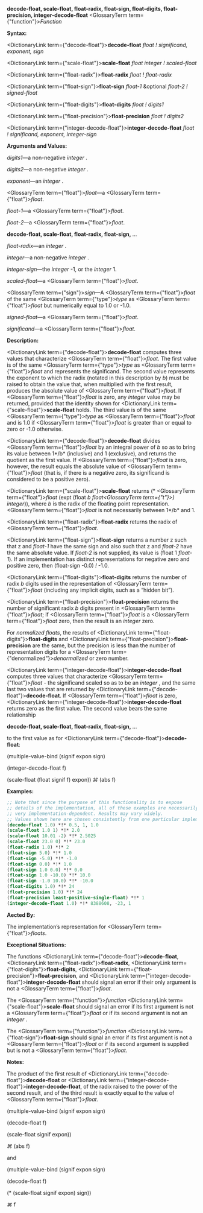 **decode-float, scale-float, float-radix, float-sign, float-digits, float-precision, integer-decode-float** <GlossaryTerm  term={"function"}><i>Function</i></GlossaryTerm> 



**Syntax:** 



<DictionaryLink  term={"decode-float"}><b>decode-float</b></DictionaryLink> *float ! significand, exponent, sign* 



<DictionaryLink  term={"scale-float"}><b>scale-float</b></DictionaryLink> *float integer ! scaled-float* 



<DictionaryLink  term={"float-radix"}><b>float-radix</b></DictionaryLink> *float ! float-radix* 



<DictionaryLink  term={"float-sign"}><b>float-sign</b></DictionaryLink> *float-1* &amp;optional *float-2 ! signed-float* 



<DictionaryLink  term={"float-digits"}><b>float-digits</b></DictionaryLink> *float ! digits1* 



<DictionaryLink  term={"float-precision"}><b>float-precision</b></DictionaryLink> *float ! digits2* 



<DictionaryLink  term={"integer-decode-float"}><b>integer-decode-float</b></DictionaryLink> *float ! significand, exponent, integer-sign* 



**Arguments and Values:** 



*digits1*—a non-negative *integer* . 



*digits2*—a non-negative *integer* . 



*exponent*—an *integer* . 



<GlossaryTerm  term={"float"}><i>float</i></GlossaryTerm>—a <GlossaryTerm  term={"float"}><i>float</i></GlossaryTerm>. 



*float-1*—a <GlossaryTerm  term={"float"}><i>float</i></GlossaryTerm>. 



*float-2*—a <GlossaryTerm  term={"float"}><i>float</i></GlossaryTerm>. 







 



 



**decode-float, scale-float, float-radix, float-sign,** *...* 



*float-radix*—an *integer* . 



*integer*—a non-negative *integer* . 



*integer-sign*—the *integer* -1, or the *integer* 1. 



*scaled-float*—a <GlossaryTerm  term={"float"}><i>float</i></GlossaryTerm>. 



<GlossaryTerm  term={"sign"}><i>sign</i></GlossaryTerm>—A <GlossaryTerm  term={"float"}><i>float</i></GlossaryTerm> of the same <GlossaryTerm  term={"type"}><i>type</i></GlossaryTerm> as <GlossaryTerm  term={"float"}><i>float</i></GlossaryTerm> but numerically equal to 1.0 or -1.0. 



*signed-float*—a <GlossaryTerm  term={"float"}><i>float</i></GlossaryTerm>. 



*significand*—a <GlossaryTerm  term={"float"}><i>float</i></GlossaryTerm>. 



**Description:** 



<DictionaryLink  term={"decode-float"}><b>decode-float</b></DictionaryLink> computes three values that characterize <GlossaryTerm  term={"float"}><i>float</i></GlossaryTerm>. The first value is of the same <GlossaryTerm  term={"type"}><i>type</i></GlossaryTerm> as <GlossaryTerm  term={"float"}><i>float</i></GlossaryTerm> and represents the significand. The second value represents the exponent to which the radix (notated in this description by *b*) must be raised to obtain the value that, when multiplied with the first result, produces the absolute value of <GlossaryTerm  term={"float"}><i>float</i></GlossaryTerm>. If <GlossaryTerm  term={"float"}><i>float</i></GlossaryTerm> is zero, any *integer* value may be returned, provided that the identity shown for <DictionaryLink  term={"scale-float"}><b>scale-float</b></DictionaryLink> holds. The third value is of the same <GlossaryTerm  term={"type"}><i>type</i></GlossaryTerm> as <GlossaryTerm  term={"float"}><i>float</i></GlossaryTerm> and is 1.0 if <GlossaryTerm  term={"float"}><i>float</i></GlossaryTerm> is greater than or equal to zero or -1.0 otherwise. 



<DictionaryLink  term={"decode-float"}><b>decode-float</b></DictionaryLink> divides <GlossaryTerm  term={"float"}><i>float</i></GlossaryTerm> by an integral power of *b* so as to bring its value between 1*/b* (inclusive) and 1 (exclusive), and returns the quotient as the first value. If <GlossaryTerm  term={"float"}><i>float</i></GlossaryTerm> is zero, however, the result equals the absolute value of <GlossaryTerm  term={"float"}><i>float</i></GlossaryTerm> (that is, if there is a negative zero, its significand is considered to be a positive zero). 



<DictionaryLink  term={"scale-float"}><b>scale-float</b></DictionaryLink> returns (\* <GlossaryTerm  term={"float"}><i>float</i></GlossaryTerm> (expt (float *b float<GlossaryTerm  term={"t"}><i>) </i></GlossaryTerm>integer*)), where *b* is the radix of the floating point representation. <GlossaryTerm  term={"float"}><i>float</i></GlossaryTerm> is not necessarily between 1*/b* and 1. 



<DictionaryLink  term={"float-radix"}><b>float-radix</b></DictionaryLink> returns the radix of <GlossaryTerm  term={"float"}><i>float</i></GlossaryTerm>. 



<DictionaryLink  term={"float-sign"}><b>float-sign</b></DictionaryLink> returns a number z such that z and *float-1* have the same sign and also such that z and *float-2* have the same absolute value. If *float-2* is not supplied, its value is (float 1 *float-1*). If an implementation has distinct representations for negative zero and positive zero, then (float-sign -0.0) *!* -1.0. 



<DictionaryLink  term={"float-digits"}><b>float-digits</b></DictionaryLink> returns the number of radix *b* digits used in the representation of <GlossaryTerm  term={"float"}><i>float</i></GlossaryTerm> (including any implicit digits, such as a “hidden bit”). 



<DictionaryLink  term={"float-precision"}><b>float-precision</b></DictionaryLink> returns the number of significant radix *b* digits present in <GlossaryTerm  term={"float"}><i>float</i></GlossaryTerm>; if <GlossaryTerm  term={"float"}><i>float</i></GlossaryTerm> is a <GlossaryTerm  term={"float"}><i>float</i></GlossaryTerm> zero, then the result is an *integer* zero. 



For *normalized floats*, the results of <DictionaryLink  term={"float-digits"}><b>float-digits</b></DictionaryLink> and <DictionaryLink  term={"float-precision"}><b>float-precision</b></DictionaryLink> are the same, but the precision is less than the number of representation digits for a <GlossaryTerm  term={"denormalized"}><i>denormalized</i></GlossaryTerm> or zero number. 



<DictionaryLink  term={"integer-decode-float"}><b>integer-decode-float</b></DictionaryLink> computes three values that characterize <GlossaryTerm  term={"float"}><i>float</i></GlossaryTerm> - the significand scaled so as to be an *integer* , and the same last two values that are returned by <DictionaryLink  term={"decode-float"}><b>decode-float</b></DictionaryLink>. If <GlossaryTerm  term={"float"}><i>float</i></GlossaryTerm> is zero, <DictionaryLink  term={"integer-decode-float"}><b>integer-decode-float</b></DictionaryLink> returns zero as the first value. The second value bears the same relationship 







 



 



**decode-float, scale-float, float-radix, float-sign,** *...* 



to the first value as for <DictionaryLink  term={"decode-float"}><b>decode-float</b></DictionaryLink>: 



(multiple-value-bind (signif expon sign) 



(integer-decode-float f) 



(scale-float (float signif f) expon)) *⌘* (abs f) 



**Examples:**
```lisp
;; Note that since the purpose of this functionality is to expose 
;; details of the implementation, all of these examples are necessarily 
;; very implementation-dependent. Results may vary widely. 
;; Values shown here are chosen consistently from one particular implementation. (decode-float .5) *!* 0.5, 0, 1.0 
(decode-float 1.0) *!* 0.5, 1, 1.0 
(scale-float 1.0 1) *!* 2.0 
(scale-float 10.01 -2) *!* 2.5025 
(scale-float 23.0 0) *!* 23.0 
(float-radix 1.0) *!* 2 
(float-sign 5.0) *!* 1.0 
(float-sign -5.0) *!* -1.0 
(float-sign 0.0) *!* 1.0 
(float-sign 1.0 0.0) *!* 0.0 
(float-sign 1.0 -10.0) *!* 10.0 
(float-sign -1.0 10.0) *!* -10.0 
(float-digits 1.0) *!* 24 
(float-precision 1.0) *!* 24 
(float-precision least-positive-single-float) *!* 1 
(integer-decode-float 1.0) *!* 8388608, -23, 1 
```
**Aected By:** 



The implementation’s representation for <GlossaryTerm  term={"float"}><i>floats</i></GlossaryTerm>. 



**Exceptional Situations:** 



The functions <DictionaryLink  term={"decode-float"}><b>decode-float</b></DictionaryLink>, <DictionaryLink  term={"float-radix"}><b>float-radix</b></DictionaryLink>, <DictionaryLink  term={"float-digits"}><b>float-digits</b></DictionaryLink>, <DictionaryLink  term={"float-precision"}><b>float-precision</b></DictionaryLink>, and <DictionaryLink  term={"integer-decode-float"}><b>integer-decode-float</b></DictionaryLink> should signal an error if their only argument is not a <GlossaryTerm  term={"float"}><i>float</i></GlossaryTerm>. 



The <GlossaryTerm  term={"function"}><i>function</i></GlossaryTerm> <DictionaryLink  term={"scale-float"}><b>scale-float</b></DictionaryLink> should signal an error if its first argument is not a <GlossaryTerm  term={"float"}><i>float</i></GlossaryTerm> or if its second argument is not an *integer* . 



The <GlossaryTerm  term={"function"}><i>function</i></GlossaryTerm> <DictionaryLink  term={"float-sign"}><b>float-sign</b></DictionaryLink> should signal an error if its first argument is not a <GlossaryTerm  term={"float"}><i>float</i></GlossaryTerm> or if its second argument is supplied but is not a <GlossaryTerm  term={"float"}><i>float</i></GlossaryTerm>. 



**Notes:** 



The product of the first result of <DictionaryLink  term={"decode-float"}><b>decode-float</b></DictionaryLink> or <DictionaryLink  term={"integer-decode-float"}><b>integer-decode-float</b></DictionaryLink>, of the radix raised to the power of the second result, and of the third result is exactly equal to the value of <GlossaryTerm  term={"float"}><i>float</i></GlossaryTerm>. 



(multiple-value-bind (signif expon sign) 







 



 



(decode-float f) 



(scale-float signif expon)) 



*⌘* (abs f) 



and 



(multiple-value-bind (signif expon sign) 



(decode-float f) 



(\* (scale-float signif expon) sign)) 



*⌘* f 



